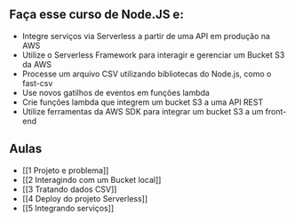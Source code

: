 ## Faça esse curso de Node.JS e:

- Integre serviços via Serverless a partir de uma API em produção na AWS
- Utilize o Serverless Framework para interagir e gerenciar um Bucket S3 da AWS
- Processe um arquivo CSV utilizando bibliotecas do Node.js, como o fast-csv
- Use novos gatilhos de eventos em funções lambda
- Crie funções lambda que integrem um bucket S3 a uma API REST
- Utilize ferramentas da AWS SDK para integrar um bucket S3 a um front-end

## Aulas

- [[1 Projeto e problema]]
- [[2 Interagindo com um Bucket local]]
- [[3 Tratando dados CSV]]
- [[4 Deploy do projeto Serverless]]
- [[5 Integrando serviços]]